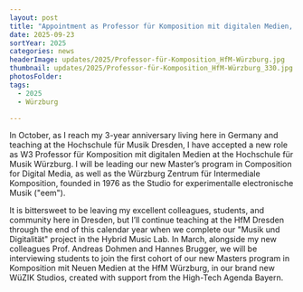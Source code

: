 ```yaml
---
layout: post
title: "Appointment as Professor für Komposition mit digitalen Medien, Hochschule für Musik Würzburg, Germany"
date: 2025-09-23
sortYear: 2025
categories: news
headerImage: updates/2025/Professor-für-Komposition_HfM-Würzburg.jpg
thumbnail: updates/2025/Professor-für-Komposition_HfM-Würzburg_330.jpg
photosFolder:
tags:
  - 2025
  - Würzburg

---
```


In October, as I reach my 3-year anniversary living here in Germany and teaching at the Hochschule für Musik Dresden, I have accepted a new role as W3 Professor für Komposition mit digitalen Medien at the Hochschule für Musik Würzburg. I will be leading our new Master’s program in Composition for Digital Media, as well as the Würzburg Zentrum für Intermediale Komposition, founded in 1976 as the Studio for experimentalle electronische Musik ("eem").

It is bittersweet to be leaving my excellent colleagues, students, and community here in Dresden, but I’ll continue teaching at the HfM Dresden through the end of this calendar year when we complete our "Musik und Digitalität" project in the Hybrid Music Lab. In March, alongside my new colleagues Prof. Andreas Dohmen and Hannes Brugger, we will be interviewing students to join the first cohort of our new Masters program in Komposition mit Neuen Medien at the HfM Würzburg, in our brand new WüZIK Studios, created with support from the High-Tech Agenda Bayern.

